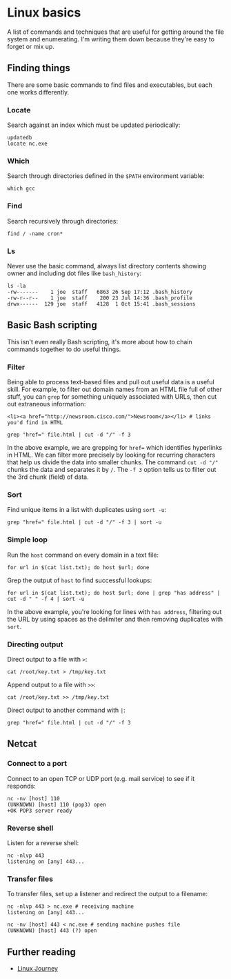 # Linux basics
A list of commands and techniques that are useful for getting around the file system and enumerating. I'm writing them down because they're easy to forget or mix up.

## Finding things

There are some basic commands to find files and executables, but each one works differently.

### Locate

Search against an index which must be updated periodically:
```
updatedb
locate nc.exe
```
### Which
Search through directories defined in the `$PATH` environment variable:
```
which gcc
```
### Find
Search recursively through directories: 
```
find / -name cron*
```
### Ls
Never use the basic command, always list directory contents showing owner and including dot files like `bash_history`:
```
ls -la
-rw-------    1 joe  staff   6863 26 Sep 17:12 .bash_history
-rw-r--r--    1 joe  staff    200 23 Jul 14:36 .bash_profile
drwx------  129 joe  staff   4128  1 Oct 15:41 .bash_sessions
```

## Basic Bash scripting
This isn't even really Bash scripting, it's more about how to chain commands together to do useful things.

### Filter
Being able to process text-based files and pull out useful data is a useful skill. For example, to filter out domain names from an HTML file full of other stuff, you can `grep` for something uniquely associated with URLs, then cut out extraneous information:

```
<li><a href="http://newsroom.cisco.com/">Newsroom</a></li> # links you'd find in HTML

grep "href=" file.html | cut -d "/" -f 3
```
In the above example, we are grepping for `href=` which identifies hyperlinks in HTML. We can filter more precisely by looking for recurring characters that help us divide the data into smaller chunks. The command `cut -d "/"` chunks the data and separates it by `/`. The `-f 3` option tells us to filter out the 3rd chunk (field) of data. 

### Sort
Find unique items in a list with duplicates using `sort -u`:
```
grep "href=" file.html | cut -d "/" -f 3 | sort -u
```

### Simple loop
Run the `host` command on every domain in a text file:
```
for url in $(cat list.txt); do host $url; done
```
Grep the output of `host` to find successful lookups:
```
for url in $(cat list.txt); do host $url; done | grep "has address" | cut -d " " -f 4 | sort -u
```
In the above example, you're looking for lines with `has address`, filtering out the URL by using spaces as the delimiter and then removing duplicates with `sort`. 

### Directing output

Direct output to a file with `>`:
```
cat /root/key.txt > /tmp/key.txt
```
Append output to a file with `>>`:
```
cat /root/key.txt >> /tmp/key.txt
```
Direct output to another command with `|`:
```
grep "href=" file.html | cut -d "/" -f 3
```
## Netcat

### Connect to a port
Connect to an open TCP or UDP port (e.g. mail service) to see if it responds:
```
nc -nv [host] 110
(UNKNOWN) [host] 110 (pop3) open
+OK POP3 server ready
```
### Reverse shell
Listen for a reverse shell:
```
nc -nlvp 443
listening on [any] 443...
```
### Transfer files
To transfer files, set up a listener and redirect the output to a filename:
```
nc -nlvp 443 > nc.exe # receiving machine
listening on [any] 443...

nc -nv [host] 443 < nc.exe # sending machine pushes file
(UNKNOWN) [host] 443 (?) open
```

## Further reading
* [Linux Journey](https://linuxjourney.com/)
